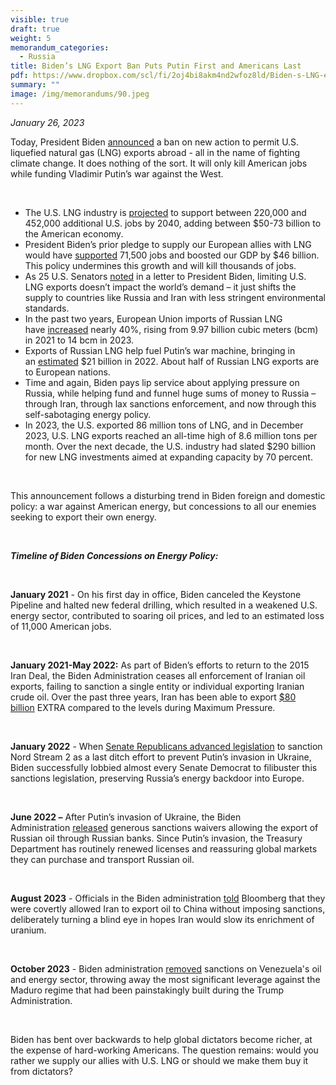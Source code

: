 ```yaml
---
visible: true
draft: true
weight: 5
memorandum_categories:
  - Russia
title: Biden’s LNG Export Ban Puts Putin First and Americans Last
pdf: https://www.dropbox.com/scl/fi/2oj4bi8akm4nd2wfoz8ld/Biden-s-LNG-export-ban-puts-Putin-first-and-Americans-last.pdf?rlkey=1rkxoakb6l8uaanulmoidvm0q&dl=0
summary: ""
image: /img/memorandums/90.jpeg
---
```

*January 26, 2023*

Today, President Biden [announced](https://www.whitehouse.gov/briefing-room/statements-releases/2024/01/26/statement-from-president-joe-biden-on-decision-to-pause-pending-approvals-of-liquefied-natural-gas-exports/) a ban on new action to permit U.S. liquefied natural gas (LNG) exports abroad - all in the name of fighting climate change. It does nothing of the sort. It will only kill American jobs while funding Vladimir Putin’s war against the West.

 

* The U.S. LNG industry is [projected](https://www.iogp.org/blog/opinions/us-lng-exports/) to support between 220,000 and 452,000 additional U.S. jobs by 2040, adding between $50-73 billion to the American economy. 
* President Biden’s prior pledge to supply our European allies with LNG would have [supported](https://axpc.org/wp-content/uploads/2024/01/Industry-Groups-LNG-Letter-January-24.pdf) 71,500 jobs and boosted our GDP by $46 billion. This policy undermines this growth and will kill thousands of jobs.
* As 25 U.S. Senators [noted](https://twitter.com/SenBillCassidy/status/1750915839132336575/photo/2) in a letter to President Biden, limiting U.S. LNG exports doesn’t impact the world’s demand – it just shifts the supply to countries like Russia and Iran with less stringent environmental standards.
* In the past two years, European Union imports of Russian LNG have [increased](https://twitter.com/GLNoronha/status/1750895971515449680) nearly 40%, rising from 9.97 billion cubic meters (bcm) in 2021 to 14 bcm in 2023.
* Exports of Russian LNG help fuel Putin’s war machine, bringing in an [estimated](https://www.russiafossiltracker.com/) $21 billion in 2022. About half of Russian LNG exports are to European nations. 
* Time and again, Biden pays lip service about applying pressure on Russia, while helping fund and funnel huge sums of money to Russia – through Iran, through lax sanctions enforcement, and now through this self-sabotaging energy policy.
* In 2023, the U.S. exported 86 million tons of LNG, and in December 2023, U.S. LNG exports reached an all-time high of 8.6 million tons per month. Over the next decade, the U.S. industry had slated $290 billion for new LNG investments aimed at expanding capacity by 70 percent. 

 

This announcement follows a disturbing trend in Biden foreign and domestic policy: a war against American energy, but concessions to all our enemies seeking to export their own energy.

 

***Timeline of Biden Concessions on Energy Policy:***

 

**January 2021** - On his first day in office, Biden canceled the Keystone Pipeline and halted new federal drilling, which resulted in a weakened U.S. energy sector, contributed to soaring oil prices, and led to an estimated loss of 11,000 American jobs.

 

**January 2021-May 2022:** As part of Biden’s efforts to return to the 2015 Iran Deal, the Biden Administration ceases all enforcement of Iranian oil exports, failing to sanction a single entity or individual exporting Iranian crude oil. Over the past three years, Iran has been able to export [$80 billion](https://freebeacon.com/national-security/iran-has-made-80-billion-in-illicit-oil-sales-since-biden-took-office/) EXTRA compared to the levels during Maximum Pressure.

 

**January 2022** - When [Senate Republicans advanced legislation](https://www.reuters.com/world/us/us-democrats-slam-cruz-nord-stream-2-sanctions-bill-ahead-vote-2022-01-13/https:/www.reuters.com/world/us/us-democrats-slam-cruz-nord-stream-2-sanctions-bill-ahead-vote-2022-01-13/) to sanction Nord Stream 2 as a last ditch effort to prevent Putin’s invasion in Ukraine, Biden successfully lobbied almost every Senate Democrat to filibuster this sanctions legislation, preserving Russia’s energy backdoor into Europe.

 

**June 2022 –** After Putin’s invasion of Ukraine, the Biden Administration [released](https://www.reuters.com/business/energy/us-allows-some-russian-energy-related-transactions-until-dec-5-2022-06-14/) generous sanctions waivers allowing the export of Russian oil through Russian banks. Since Putin’s invasion, the Treasury Department has routinely renewed licenses and reassuring global markets they can purchase and transport Russian oil.

 

**August 2023** - Officials in the Biden administration [told](https://www.bloomberg.com/news/articles/2023-08-25/for-global-oil-markets-a-us-iran-deal-is-already-happening) Bloomberg that they were covertly allowed Iran to export oil to China without imposing sanctions, deliberately turning a blind eye in hopes Iran would slow its enrichment of uranium.

 

**October 2023** - Biden administration [removed](https://www.reuters.com/world/americas/us-easing-venezuela-oil-sanctions-response-election-deal-official-2023-10-18/) sanctions on Venezuela's oil and energy sector, throwing away the most significant leverage against the Maduro regime that had been painstakingly built during the Trump Administration.

 

Biden has bent over backwards to help global dictators become richer, at the expense of hard-working Americans. The question remains: would you rather we supply our allies with U.S. LNG or should we make them buy it from dictators?